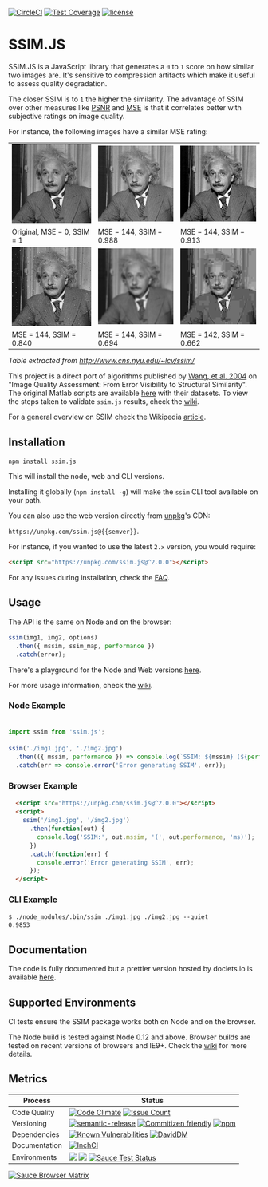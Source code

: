 [![CircleCI](https://circleci.com/gh/obartra/ssim/tree/master.svg?style=shield)](https://circleci.com/gh/obartra/ssim/tree/master) [![Test Coverage](https://codeclimate.com/github/obartra/ssim/badges/coverage.svg)](https://codeclimate.com/github/obartra/ssim/coverage) [![license](https://img.shields.io/github/license/mashape/apistatus.svg)](https://opensource.org/licenses/MIT)

# SSIM.JS

SSIM.JS is a JavaScript library that generates a `0` to `1` score on how similar two images are. It's sensitive to compression artifacts which make it useful to assess quality degradation.

The closer SSIM is to `1` the higher the similarity. The advantage of SSIM over other measures like [PSNR](https://en.wikipedia.org/wiki/Peak_signal-to-noise_ratio) and [MSE](https://en.wikipedia.org/wiki/Mean_squared_error) is that it correlates better with subjective ratings on image quality.

For instance, the following images have a similar MSE rating:

|                                       |                                       |                                       |
| ------------------------------------  | ------------------------------------- | ------------------------------------- |
| ![](https://raw.githubusercontent.com/obartra/ssim/master/spec/samples/einstein/Q1.gif)    | ![](https://raw.githubusercontent.com/obartra/ssim/master/spec/samples/einstein/Q0988.gif) | ![](https://raw.githubusercontent.com/obartra/ssim/master/spec/samples/einstein/Q0913.gif) |
| Original, MSE = 0, SSIM = 1           | MSE = 144, SSIM = 0.988               | MSE = 144, SSIM = 0.913               |
| ![](https://raw.githubusercontent.com/obartra/ssim/master/spec/samples/einstein/Q0840.gif) | ![](https://raw.githubusercontent.com/obartra/ssim/master/spec/samples/einstein/Q0694.gif) | ![](https://raw.githubusercontent.com/obartra/ssim/master/spec/samples/einstein/Q0662.gif) |
| MSE = 144, SSIM = 0.840               | MSE = 144, SSIM = 0.694               | MSE = 142, SSIM = 0.662               |

*Table extracted from http://www.cns.nyu.edu/~lcv/ssim/*

This project is a direct port of algorithms published by [Wang, et al. 2004](/assets/ssim.pdf) on "Image Quality Assessment: From Error Visibility to Structural Similarity". The original Matlab scripts are available [here](https://ece.uwaterloo.ca/~z70wang/research/iwssim/) with their datasets. To view the steps taken to validate `ssim.js` results, check the [wiki](https://github.com/obartra/ssim/wiki/Results-Validation).

For a general overview on SSIM check the Wikipedia [article](https://en.wikipedia.org/wiki/Structural_similarity).

## Installation

```shell
npm install ssim.js
```

This will install the node, web and CLI versions.

Installing it globally (`npm install -g`) will make the `ssim` CLI tool available on your path.

You can also use the web version directly from [unpkg](https://unpkg.com)'s CDN:

`https://unpkg.com/ssim.js@{{semver}}`.

For instance, if you wanted to use the latest `2.x` version, you would require:

```html
<script src="https://unpkg.com/ssim.js@^2.0.0"></script>
```

For any issues during installation, check the [FAQ](https://github.com/obartra/ssim/wiki/FAQ).

## Usage

The API is the same on Node and on the browser:

```javascript
ssim(img1, img2, options)
  .then({ mssim, ssim_map, performance })
  .catch(error);
```

There's a playground for the Node and Web versions [here](https://ssim-comparison.gomix.me/).

For more usage information, check the [wiki](https://github.com/obartra/ssim/wiki/Usage).

### Node Example

```javascript

import ssim from 'ssim.js';

ssim('./img1.jpg', './img2.jpg')
  .then(({ mssim, performance }) => console.log(`SSIM: ${mssim} (${performance}ms)`))
  .catch(err => console.error('Error generating SSIM', err));
```

### Browser Example

```html
  <script src="https://unpkg.com/ssim.js@^2.0.0"></script>
  <script>
    ssim('/img1.jpg', '/img2.jpg')
      .then(function(out) {
        console.log('SSIM:', out.mssim, '(', out.performance, 'ms)');
      })
      .catch(function(err) {
        console.error('Error generating SSIM', err);
      });
  </script>
```

### CLI Example

```shell
$ ./node_modules/.bin/ssim ./img1.jpg ./img2.jpg --quiet
0.9853
```

## Documentation

The code is fully documented but a prettier version hosted by doclets.io is available [here](https://doclets.io/obartra/ssim/master).

## Supported Environments

CI tests ensure the SSIM package works both on Node and on the browser.

The Node build is tested against Node 0.12 and above. Browser builds are tested on recent versions of browsers and IE9+. Check the [wiki](https://github.com/obartra/ssim/wiki/Old-Node-and-Browsers) for more details.

## Metrics

| Process       | Status    |
|---------------|-----------|
| Code Quality  | [![Code Climate](https://codeclimate.com/github/obartra/ssim/badges/gpa.svg)](https://codeclimate.com/github/obartra/ssim) [![Issue Count](https://codeclimate.com/github/obartra/ssim/badges/issue_count.svg)](https://codeclimate.com/github/obartra/ssim) |
| Versioning    | [![semantic-release](https://img.shields.io/badge/%20%20%F0%9F%93%A6%F0%9F%9A%80-semantic--release-e10079.svg)](https://github.com/semantic-release/semantic-release) [![Commitizen friendly](https://img.shields.io/badge/commitizen-friendly-brightgreen.svg)](http://commitizen.github.io/cz-cli/) [![npm](https://img.shields.io/npm/v/ssim.js.svg)](https://www.npmjs.com/package/ssim.js) |
| Dependencies  | [![Known Vulnerabilities](https://snyk.io/test/github/obartra/ssim/badge.svg)](https://snyk.io/test/github/obartra/ssim) [![DavidDM](https://david-dm.org/obartra/ssim.svg)](https://david-dm.org/obartra/ssim) |
| Documentation | [![InchCI](https://inch-ci.org/github/obartra/ssim.svg?branch=master)](https://inch-ci.org/github/obartra/ssim) |
| Environments  | ![](https://img.shields.io/badge/node-0.12-brightgreen.svg) ![](https://img.shields.io/badge/node-7.2-brightgreen.svg) [![Sauce Test Status](https://saucelabs.com/buildstatus/saucessim-master)](https://saucelabs.com/u/saucessim-master)|

[![Sauce Browser Matrix](https://saucelabs.com/browser-matrix/saucessim-master.svg)](https://saucelabs.com/u/saucessim-master)
